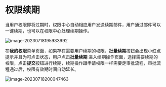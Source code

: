 # 权限续期

当用户权限即将过期时，权限中心自动相应用户发送续期邮件，用户通过邮件可以一键续期，也可以在权限中心处理续期操作。

![image-20230718195933992](Renewal/image-20230718195933992.png)

在**我的权限**菜单页面，如果存在需要用户续期的权限，**批量续期**按钮会出现小红点提示并且为可点击状态，用户点击**批量续期** 进入续期操作页面，选择需要续期的权限，点击**提交**按钮进行续期，续期操作跟申请权限一样需要走审批流程，审批流程通过后，权限有效期时间自动延长。

![image-20230718200047463](Renewal/image-20230718200047463.png)

